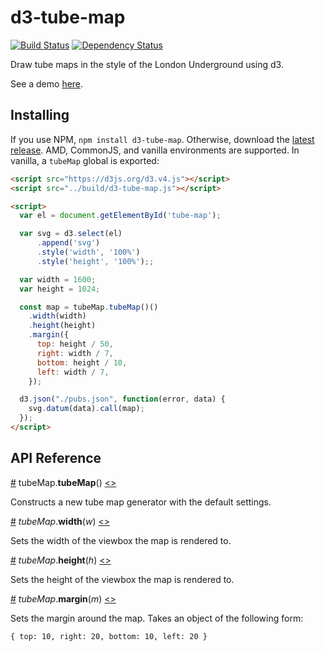 # d3-tube-map

[![Build Status](https://travis-ci.org/johnwalley/d3-tube-map.svg?branch=master)](https://travis-ci.org/johnwalley/d3-tube-map)
[![Dependency Status](https://gemnasium.com/badges/github.com/johnwalley/d3-tube-map.svg)](https://gemnasium.com/github.com/johnwalley/d3-tube-map)

Draw tube maps in the style of the London Underground using d3.

See a demo [here](https://bl.ocks.org/johnwalley/9b6d8af7a209b95c5b9dff99073db420).

## Installing

If you use NPM, `npm install d3-tube-map`. Otherwise, download the [latest release](https://github.com/johnwalley/d3-tube-map/releases/latest). AMD, CommonJS, and vanilla environments are supported. In vanilla, a `tubeMap` global is exported:

```html
<script src="https://d3js.org/d3.v4.js"></script>
<script src="../build/d3-tube-map.js"></script>

<script>
  var el = document.getElementById('tube-map');

  var svg = d3.select(el)
      .append('svg')
      .style('width', '100%')
      .style('height', '100%');;

  var width = 1600;
  var height = 1024;

  const map = tubeMap.tubeMap()()
    .width(width)
    .height(height)
    .margin({
      top: height / 50,
      right: width / 7,
      bottom: height / 10,
      left: width / 7,
    });    

  d3.json("./pubs.json", function(error, data) {
    svg.datum(data).call(map);
  });
</script>
```

## API Reference

<a name="tubeMap" href="#tubeMap">#</a> tubeMap.<b>tubeMap</b>() [<>](https://github.com/johnwalley/d3-tube-map/blob/master/src/tubeMap.js "Source")

Constructs a new tube map generator with the default settings.

<a name="tubeMap_width" href="#tubeMap_width">#</a> <i>tubeMap</i>.<b>width</b>(<i>w</i>) [<>](https://github.com/johnwalley/d3-tube-map/blob/master/src/tubeMap.js#L294 "Source")

Sets the width of the viewbox the map is rendered to.

<a name="tubeMap_height" href="#tubeMap_height">#</a> <i>tubeMap</i>.<b>height</b>(<i>h</i>) [<>](https://github.com/johnwalley/d3-tube-map/blob/master/src/tubeMap.js#L300 "Source")

Sets the height of the viewbox the map is rendered to.

<a name="tubeMap_margin" href="#tubeMap_margin">#</a> <i>tubeMap</i>.<b>margin</b>(<i>m</i>) [<>](https://github.com/johnwalley/d3-tube-map/blob/master/src/tubeMap.js#L306 "Source")

Sets the margin around the map. Takes an object of the following form:

````
{ top: 10, right: 20, bottom: 10, left: 20 }
````
